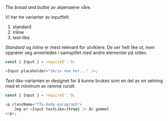 _The bread and butter_ av skjemaene våre.

Vi har tre varianter av inputfelt:

1. standard
2. inline
3. text-like

_Standard_ og _inline_ er mest relevant for utviklere. De ser helt like ut, men opprører seg annerledes i samspillet
med andre elementer på siden.

```js
const { Input } = require('.');

<Input placeholder="Skriv noe her..." />;
```

_Text-like_-varianten er designet for å kunne brukes som en del av en setning med et minimum av ramme rundt:

```js
const { Input } = require('.');

<p className="ffe-body-paragraph">
    Jeg er <Input textLike={true} /> år gammel
</p>;
```
